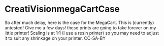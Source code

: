 # CreatiVisionmegaCartCase
So after much delay, here is the case for the MegaCart.
This is (currently) untested! Give me a few days! these prints are going to take forever on my little printer!
Scaling is at 1:1 (I use a resin printer) so you may need to adjust it to suit any shrinkage on your printer.
CC-SA-BY
